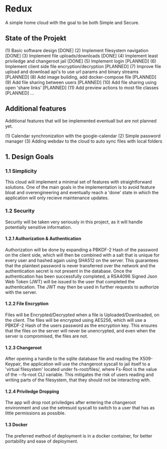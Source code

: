 # Redux

A simple home cloud with the goal to be both Simple and Secure.

## State of the Projekt

(1) Basic software design [DONE]
(2) Implement filesystem navigation [DONE]
(3) Implement file uploads/downloads [DONE]
(4) Implement least priviledge and changeroot jail [DONE]
(5) Implement login [PLANNED]
(6) Implement client side file encryption/decryption [PLANNED]
(7) Improve file upload and download api's to use url params and binary streams [PLANNED]
(8) Add image building, add docker-compose file [PLANNED]
(9) Add file sharing between users [PLANNED]
(10) Add file sharing using open 'share links' [PLANNED]
(11) Add preview actions to most file classes [PLANNED]
...

## Additional features

Additional features that will be implemented eventuall but are not planned yet.

(1) Calendar synchronization with the google-calendar
(2) Simple password manager
(3) Adding webdav to the cloud to auto sync files with local folders

## 1. Design Goals

### 1.1 Simplicity

This cloud will implement a minimal set of features with straightforward solutions.
One of the main goals in the implementation is to avoid feature bloat and overengineering
and eventually reach a 'done' state in which the application will only recieve maintenance updates.

### 1.2 Security

Security will be taken very seriously in this project, as it will handle potentially sensitive information.

#### 1.2.1 Authorization & Authentication

Authorization will be done by expanding a PBKDF-2 Hash of the password on the client side, which will then be combined with a salt that is unique for every user and hashed again using SHA512 on the server.
This guarantees that the plaintext password is never transferred over the network and the authentication secret is not present in the database.
Once the authentication has been successfully completed, a RSA4096 Signed Json Web Token (JWT) will be issued to the user that completed the authentication. The JWT may then be used in further requests to authorize with the server.

#### 1.2.2 File Encryption

Files will be Encrypted/Decrypted when a file is Uploaded/Downloaded, on the client. The files will be encrypted using AES256, which will use a PBKDF-2 Hash of the users password as the encryption key. This ensures that the files on the server will never be unencrypted, and even when the server is compromised, the files are not.

#### 1.2.3 Changeroot

After opening a handle to the sqlite database file and reading the X509-Keypair, the application will use the
changeroot syscall to jail itself to a 'virtual filesystem' located under fs-root/files/, where Fs-Root is the value of the --fs-root CLI variable. This mitigates the risk of users reading and writing parts of the filesystem, that they should not be interacting with.

#### 1.2.4 Priviledge Dropping

The app will drop root priviledges after entering the changeroot environment and use the setresuid syscall to switch to a user that has as little permissions as possible.

#### 1.3 Docker

The preferred method of deployment is in a docker container, for better portability and ease of deployment.

